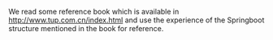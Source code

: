 We read some reference book which is available in http://www.tup.com.cn/index.html and use the experience of the Springboot structure mentioned in the book for reference.

